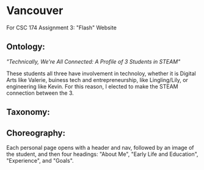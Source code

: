 # Vancouver  
For CSC 174 Assignment 3: "Flash" Website

## Ontology:   
_"Technically, We're All Connected: A Profile of 3 Students in STEAM"_

These students all three have involvement in technoloy, whether it is Digital Arts like Valerie,
buiness tech and entrepreneurship, like Lingling/Lily, or engineering like Kevin.
For this reason, I elected to make the STEAM connection between the 3.  

## Taxonomy:  

## Choreography:    

Each personal page opens with a header and nav, followed by an image of the student, and then four headings: "About Me", "Early Life and
Education", "Experience", and "Goals". 
